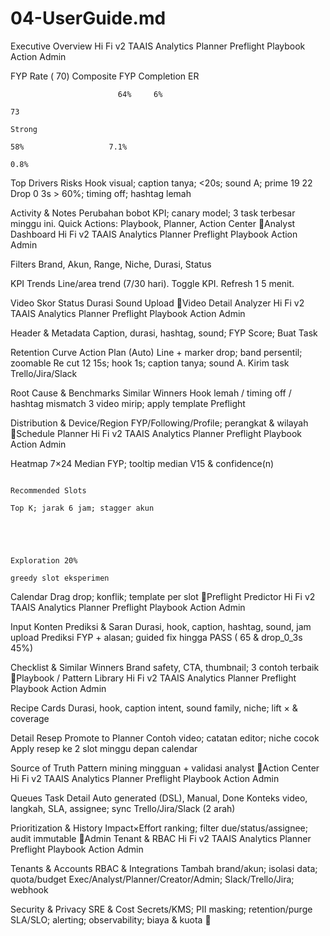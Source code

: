 <!-- generated: 2025-09-28 18:53:33 UTC -->

# 04-UserGuide.md

Executive Overview Hi Fi v2
TAAIS                Analytics           Planner          Preflight        Playbook          Action               Admin


 FYP Rate ( 70)                                Composite FYP                                  Completion                                   ER

                            64%     6%
                                                                                73
                                                                                Strong
                                                                                                                          58%                   7.1%
                                                                                                                                                  0.8%



 Top Drivers                                                                                  Risks
 Hook visual; caption tanya; <20s; sound A; prime 19 22                                       Drop 0 3s > 60%; timing off; hashtag lemah




 Activity & Notes
 Perubahan bobot KPI; canary model; 3 task terbesar minggu ini. Quick Actions: Playbook, Planner, Action Center
Analyst Dashboard Hi Fi v2
TAAIS                 Analytics          Planner               Preflight     Playbook   Action   Admin


 Filters
 Brand, Akun, Range, Niche, Durasi, Status

 KPI Trends
 Line/area trend (7/30 hari). Toggle KPI. Refresh 1 5 menit.




 Video                            Skor                              Status              Durasi           Sound   Upload
Video Detail Analyzer Hi Fi v2
TAAIS                 Analytics         Planner          Preflight   Playbook   Action   Admin


 Header & Metadata
 Caption, durasi, hashtag, sound; FYP Score; Buat Task


 Retention Curve                                                                                 Action Plan (Auto)
 Line + marker drop; band persentil; zoomable                                                    Re cut 12 15s; hook 1s; caption tanya; sound A. Kirim task Trello/Jira/Slack




 Root Cause & Benchmarks                                                                         Similar Winners
 Hook lemah / timing off / hashtag mismatch                                                      3 video mirip; apply template Preflight




 Distribution & Device/Region
 FYP/Following/Profile; perangkat & wilayah
Schedule Planner Hi Fi v2
TAAIS                 Analytics          Planner   Preflight   Playbook   Action   Admin


 Heatmap 7×24
 Median FYP; tooltip median V15 & confidence(n)



                                                                                           Recommended Slots
                                                                                           Top K; jarak 6 jam; stagger akun




                                                                                           Exploration 20%
                                                                                            greedy slot eksperimen



 Calendar
 Drag drop; konflik; template per slot
Preflight Predictor Hi Fi v2
TAAIS                Analytics         Planner       Preflight   Playbook       Action            Admin


 Input Konten                                                      Prediksi & Saran
 Durasi, hook, caption, hashtag, sound, jam upload                 Prediksi FYP + alasan; guided fix hingga PASS ( 65 & drop_0_3s 45%)




 Checklist & Similar Winners
 Brand safety, CTA, thumbnail; 3 contoh terbaik
Playbook / Pattern Library Hi Fi v2
TAAIS                 Analytics          Planner           Preflight    Playbook   Action    Admin


 Recipe Cards
 Durasi, hook, caption intent, sound family, niche; lift × & coverage




 Detail Resep                                                                               Promote to Planner
 Contoh video; catatan editor; niche cocok                                                  Apply resep ke 2 slot minggu depan calendar




 Source of Truth
 Pattern mining mingguan + validasi analyst
Action Center Hi Fi v2
TAAIS                 Analytics         Planner           Preflight         Playbook           Action             Admin


 Queues                                                         Task Detail
 Auto generated (DSL), Manual, Done                             Konteks video, langkah, SLA, assignee; sync Trello/Jira/Slack (2 arah)




 Prioritization & History
 Impact×Effort ranking; filter due/status/assignee; audit immutable
Admin Tenant & RBAC Hi Fi v2
TAAIS                Analytics         Planner   Preflight   Playbook   Action           Admin


 Tenants & Accounts                                                     RBAC & Integrations
 Tambah brand/akun; isolasi data; quota/budget                          Exec/Analyst/Planner/Creator/Admin; Slack/Trello/Jira; webhook




 Security & Privacy                                                     SRE & Cost
 Secrets/KMS; PII masking; retention/purge                              SLA/SLO; alerting; observability; biaya & kuota
